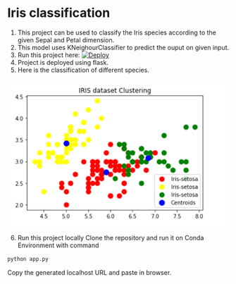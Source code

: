 # Iris classification
1. This project can be used to classify the Iris species according to the given Sepal and Petal dimension.
2. This model uses KNeighourClassifier to predict the ouput on given input.
3. Run this project here: [![Deploy](https://www.herokucdn.com/deploy/button.svg)](https://heroku.com/deploy?template=https:https://github.com/I-am-vishalmaurya/iris_classification)
4. Project is deployed using flask.
5. Here is the classification of different species.

![iris classification image](https://github.com/I-am-vishalmaurya/iris_classification/blob/master/iris_classification.png)

6. Run this project locally
  Clone the repository and run it on Conda Environment with command 
  ```Python
  python app.py
  ```
   Copy the generated localhost URL and paste in browser.

